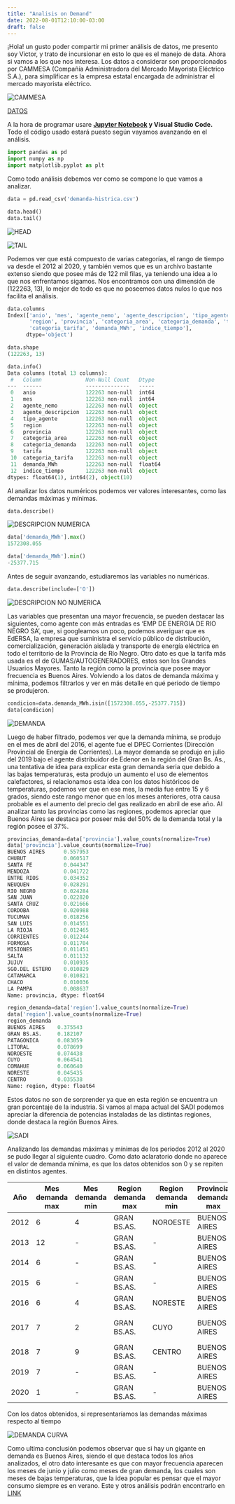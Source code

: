 ```yaml
---
title: "Analisis on Demand"
date: 2022-08-01T12:10:00-03:00
draft: false
---
```

¡Hola! un gusto poder compartir mi primer análisis de datos, me presento soy Victor, y trato de incursionar en esto lo que es el manejo de data. Ahora si vamos a los que nos interesa.
Los datos a considerar son proporcionados por CAMMESA (Compañía Administradora del Mercado Mayorista Eléctrico S.A.), para simplificar es la empresa estatal encargada de administrar el mercado mayorista eléctrico.

![CAMMESA](https://github.com/VtorCJuarez/TheSite/blob/main/static/An%C3%A1lisis%20On%20Demand/CAMESA.png?raw=true)

[DATOS](http://datos.energia.gob.ar/dataset/publicaciones-cammesa/archivo/30e1c42d-44a7-428f-a55a-12c81dc14186)

A la hora de programar usare **[Jupyter Notebook](https://jupyter.org/) y Visual Studio Code.** 
Todo el código usado estará puesto según vayamos avanzando en el análisis.

```python
import pandas as pd
import numpy as np
import matplotlib.pyplot as plt
```

Como todo análisis debemos ver como se compone lo que vamos a analizar.

```python
data = pd.read_csv('demanda-histrica.csv')
```



```python
data.head()
data.tail()
```

![HEAD](https://github.com/VtorCJuarez/TheSite/blob/main/static/An%C3%A1lisis%20On%20Demand/HEAD.png?raw=true)

![TAIL](https://github.com/VtorCJuarez/TheSite/blob/main/static/An%C3%A1lisis%20On%20Demand/TAIL.png?raw=true)

Podemos ver que está compuesto de varias categorías, el rango de tiempo va desde el 2012 al 2020, y también vemos que es un archivo bastante extenso siendo que posee más de 122 mil filas, ya teniendo una idea a lo que nos enfrentamos sigamos.
Nos encontramos con una dimensión de (122263, 13), lo mejor de todo es que no poseemos datos nulos lo que nos facilita el análisis.

```python
data.columns
Index(['anio', 'mes', 'agente_nemo', 'agente_descripcion', 'tipo_agente',
       'region', 'provincia', 'categoria_area', 'categoria_demanda', 'tarifa',
       'categoria_tarifa', 'demanda_MWh', 'indice_tiempo'],
      dtype='object')

data.shape
(122263, 13)

data.info()
Data columns (total 13 columns):
 #   Column              Non-Null Count   Dtype  
---  ------              --------------   -----  
 0   anio                122263 non-null  int64  
 1   mes                 122263 non-null  int64  
 2   agente_nemo         122263 non-null  object 
 3   agente_descripcion  122263 non-null  object 
 4   tipo_agente         122263 non-null  object 
 5   region              122263 non-null  object 
 6   provincia           122263 non-null  object 
 7   categoria_area      122263 non-null  object 
 8   categoria_demanda   122263 non-null  object 
 9   tarifa              122263 non-null  object 
 10  categoria_tarifa    122263 non-null  object 
 11  demanda_MWh         122263 non-null  float64
 12  indice_tiempo       122263 non-null  object 
dtypes: float64(1), int64(2), object(10)
```

Al analizar los datos numéricos podemos ver valores interesantes, como las demandas máximas y mínimas.

```python
data.describe()
```

![DESCRIPCION NUMERICA](https://github.com/VtorCJuarez/TheSite/blob/main/static/An%C3%A1lisis%20On%20Demand/DESCRIBE.png?raw=true)



```python
data['demanda_MWh'].max()
1572308.055

data['demanda_MWh'].min()
-25377.715
```

Antes de seguir avanzando, estudiaremos las variables no numéricas.

```python
data.describe(include=['O'])
```

![DESCRIPCION NO NUMERICA](https://github.com/VtorCJuarez/TheSite/blob/main/static/An%C3%A1lisis%20On%20Demand/NONUM.png?raw=true)

Las variables que presentan una mayor frecuencia, se pueden destacar las siguientes, como agente con más entradas es ‘EMP DE ENERGIA DE RIO NEGRO SA’, que, si googleamos un poco, podemos averiguar que es EdERSA, la empresa que suministra el servicio público de distribución, comercialización, generación aislada y transporte de energía eléctrica en todo el territorio de la Provincia de Río Negro. Otro dato es que la tarifa más usada es el de GUMAS/AUTOGENERADORES, estos son los Grandes Usuarios Mayores. Tanto la región como la provincia que posee mayor frecuencia es Buenos Aires.
Volviendo a los datos de demanda máxima y mínima, podemos filtrarlos y ver en más detalle en qué periodo de tiempo se produjeron. 

```python
condicion=data.demanda_MWh.isin([1572308.055,-25377.715])
data[condicion]
```

![DEMANDA](https://github.com/VtorCJuarez/TheSite/blob/main/static/An%C3%A1lisis%20On%20Demand/DEMANDA.png?raw=true)

Luego de haber filtrado, podemos ver que la demanda mínima, se produjo en el mes de abril del 2016, el agente fue el DPEC Corrientes (Dirección Provincial de Energía de Corrientes). La mayor demanda se produjo en julio del 2019 bajo el agente distribuidor de Edenor en la región del Gran Bs. As., una tentativa de idea para explicar esta gran demanda seria que debido a las bajas temperaturas, esta produjo un aumento el uso de elementos calefactores, si relacionamos esta idea con los datos históricos de temperaturas, podemos ver que en ese mes, la media fue entre 15 y 6 grados, siendo este rango menor que en los meses anteriores, otra causa probable es el aumento del precio del gas realizado en abril de ese año. 
Al analizar tanto las provincias como las regiones, podemos apreciar que Buenos Aires se destaca por poseer más del 50% de la demanda total y la región posee el 37%.

```python
provincias_demanda=data['provincia'].value_counts(normalize=True)
data['provincia'].value_counts(normalize=True)
BUENOS AIRES      0.557953
CHUBUT            0.060517
SANTA FE          0.044347
MENDOZA           0.041722
ENTRE RIOS        0.034352
NEUQUEN           0.028291
RIO NEGRO         0.024284
SAN JUAN          0.022820
SANTA CRUZ        0.021666
CORDOBA           0.020988
TUCUMAN           0.018256
SAN LUIS          0.014551
LA RIOJA          0.012465
CORRIENTES        0.012244
FORMOSA           0.011704
MISIONES          0.011451
SALTA             0.011132
JUJUY             0.010935
SGO.DEL ESTERO    0.010829
CATAMARCA         0.010821
CHACO             0.010036
LA PAMPA          0.008637
Name: provincia, dtype: float64

region_demanda=data['region'].value_counts(normalize=True)
data['region'].value_counts(normalize=True)
region_demanda
BUENOS AIRES    0.375543
GRAN BS.AS.     0.182107
PATAGONICA      0.083059
LITORAL         0.078699
NOROESTE        0.074438
CUYO            0.064541
COMAHUE         0.060640
NORESTE         0.045435
CENTRO          0.035538
Name: region, dtype: float64
```

Estos datos no son de sorprender ya que en esta región se encuentra un gran porcentaje de la industria. Si vamos al mapa actual del SADI podemos apreciar la diferencia de potencias instaladas de las distintas regiones, donde destaca la región Buenos Aires.  

![SADI](https://github.com/VtorCJuarez/TheSite/blob/main/static/An%C3%A1lisis%20On%20Demand/SADI.png?raw=true)

Analizando las demandas máximas y mínimas de los periodos 2012 al 2020 se pudo llegar al siguiente cuadro. Como dato aclaratorio donde no aparece el valor de demanda mínima, es que los datos obtenidos son 0 y se repiten en distintos agentes. 

| Año | Mes demanda max | Mes demanda min | Region demanda max | Region demanda min | Provincia demanda max | Provincia demanda min | Agente demanda max | Agente demanda min | Demanda Max MWh | Demanda Min MWh |
| --- | --- | --- | --- | --- | --- | --- | --- | --- | --- | --- |
| 2012 | 6 | 4 | GRAN BS.AS. | NOROESTE | BUENOS AIRES | SALTA | EDENOR DISTRIBUIDOR | EMP.DIST.ENERGIA DE SALTA | 844351.215 | -363.831 |
| 2013 | 12 | - | GRAN BS.AS. | - | BUENOS AIRES | - | EDENOR DISTRIBUIDOR | - | 983326.506 | - |
| 2014 | 6 | - | GRAN BS.AS. | - | BUENOS AIRES | - | EDENOR DISTRIBUIDOR | - | 949827.703 | - |
| 2015 | 6 | - | GRAN BS.AS. | - | BUENOS AIRES | - | EDENOR DISTRIBUIDOR | - | 1006740.649 | - |
| 2016 | 6 | 4 | GRAN BS.AS. | NORESTE | BUENOS AIRES | CORRIENTES | EDENOR DISTRIBUIDOR | DPE CORRIENTES | 1028096.078 | -25377.715 |
| 2017 | 7 | 2 | GRAN BS.AS. | CUYO | BUENOS AIRES | SAN JUAN | EDENOR DISTRIBUIDOR | ENERGIA SAN JUAN SA EX-EDESSA | 780499.483 | -6554.332 |
| 2018 | 7 | 9 | GRAN BS.AS. | CENTRO | BUENOS AIRES | SAN LUIS | EDENOR DISTRIBUIDOR | EDESAL DISTRIBUIDOR | 1046149.598 | -989.002 |
| 2019 | 7 | - | GRAN BS.AS. | - | BUENOS AIRES | - | EDENOR DISTRIBUIDOR | - | 1572308.055 | - |
| 2020 | 1 | - | GRAN BS.AS. | - | BUENOS AIRES | - | EDENOR DISTRIBUIDOR | - | 1200124.891 | - |

Con los datos obtenidos, si representaríamos las demandas máximas respecto al tiempo

![DEMANDA CURVA](https://github.com/VtorCJuarez/TheSite/blob/main/static/An%C3%A1lisis%20On%20Demand/CURVA.png?raw=true)

Como ultima conclusión podemos observar que si hay un gigante en demanda es Buenos Aires, siendo el que destaca todos los años analizados, el otro dato interesante es que con mayor frecuencia aparecen los meses de junio y julio como meses de gran demanda, los cuales son meses de bajas temperaturas, que la idea popular es pensar que el mayor consumo siempre es en verano. 
Este y otros análisis podrán encontrarlo en [LINK](https://github.com/VtorCJuarez/Datanalyst)
